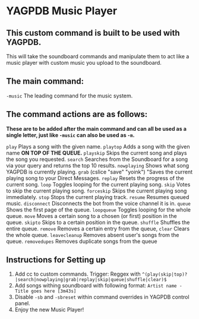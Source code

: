 YAGPDB Music Player
================

## This custom command is built to be used with YAGPDB.
This will take the soundboard commands and manipulate them to act like a music player with custom music you upload to the soundboard.

## The main command:
`-music` The leading command for the music system.

## The command actions are as follows:
**These are to be added after the main command and can all be used as a single letter, just like `-music` can also be used as `-m`.**

`play` Plays a song with the given name.
`playtop` Adds a song with the given name **ON TOP OF THE QUEUE.**
`playskip` Skips the current song and plays the song you requested.
`search` Searches from the Soundboard for a song via your query and returns the top 10 results.
`nowplaying` Shows what song YAGPDB is currently playing.
`grab` (cslice "save" "yoink") "Saves the current playing song to your Direct Messages.
`replay` Resets the progress of the current song.
`loop` Toggles looping for the current playing song.
`skip` Votes to skip the current playing song.
`forceskip` Skips the current playing song immediately.
`stop` Stops the current playing track.
`resume` Resumes queued music.
`disconnect` Disconnects the bot from the voice channel it is in.
`queue` Shows the first page of the queue.
`loopqueue` Toggles looping for the whole queue.
`move` Moves a certain song to a chosen (or first) position in the queue.
`skipto` Skips to a certain position in the queue.
`shuffle` Shuffles the entire queue.
`remove` Removes a certain entry from the queue,
`clear` Clears the whole queue.
`leavecleanup` Removes absent user's songs from the queue.
`removedupes` Removes duplicate songs from the queue

## Instructions for Setting up
1. Add cc to custom commands. Trigger: Reggex with `^(play(skip|top)?|search|nowplaying|grab|replay|skip|queue|shuffle|clear)$`
2. Add songs withing soundboard with following format: `Artist name - Title goes here [3m43s]`
3. Disable `-sb` and `-sbreset` within command overrides in YAGPDB control panel.
4. Enjoy the new Music Player!
